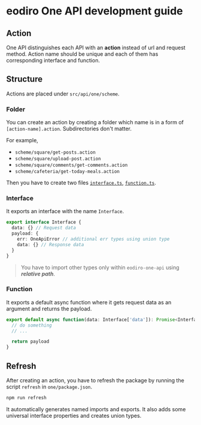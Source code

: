 # eodiro One API development guide

## Action

One API distinguishes each API with an **action** instead of url and request method. Action name should be unique and each of them has corresponding interface and function.

## Structure

Actions are placed under `src/api/one/scheme`.

### Folder

You can create an action by creating a folder which name is in a form of `[action-name].action`. Subdirectories don't matter.

For example,
 - `scheme/square/get-posts.action`
 - `scheme/square/upload-post.action`
 - `scheme/square/comments/get-comments.action`
 - `scheme/cafeteria/get-today-meals.action`

Then you have to create two files [`interface.ts`](#interface), [`function.ts`](#function).

### Interface

It exports an interface with the name `Interface`.

```ts
export interface Interface {
  data: {} // Request data
  payload: {
    err: OneApiError // additional err types using union type
    data: {} // Response data
  }
}
```

> You have to import other types only within `eodiro-one-api` using **_relative path_**.

### Function

It exports a default async function where it gets request data as an argument and returns the payload.

```ts
export default async function(data: Interface['data']): Promise<Interface['payload']> {
  // do something
  // ...

  return payload
}
```

## Refresh

After creating an action, you have to refresh the package by running the script `refresh` in `one/package.json`.

```zsh
npm run refresh
```

It automatically generates named imports and exports. It also adds some universal interface properties and creates union types.

